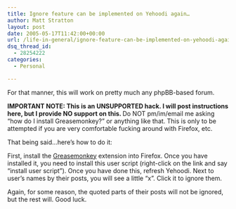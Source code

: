 ```yaml
---
title: Ignore feature can be implemented on Yehoodi again…
author: Matt Stratton
layout: post
date: 2005-05-17T11:42:00+00:00
url: /life-in-general/ignore-feature-can-be-implemented-on-yehoodi-again
dsq_thread_id:
  - 28254222
categories:
  - Personal

---
```

For that manner, this will work on pretty much any phpBB-based forum.

<span class="postbody"><span style="font-weight:bold;">IMPORTANT NOTE: This is an UNSUPPORTED hack. I will post instructions here, but I provide NO support on this. </span>Do NOT pm/im/email me asking &#8220;how do I install Greasemonkey?&#8221; or anything like that. This is only to be attempted if you are very comfortable fucking around with Firefox, etc.</p> 

<p>
  That being said&#8230;here&#8217;s how to do it:
</p>

<p>
  First, install the <a href="http://greasemonkey.mozdev.org/" target="_blank" class="postlink">Greasemonkey</a> extension into Firefox. Once you have installed it, you need to install this user script (right-click on the link and say &#8220;install user script&#8221;). Once you have done this, refresh Yehoodi. Next to user&#8217;s names by their posts, you will see a little &#8220;x&#8221;. Click it to ignore them.
</p>

<p>
  Again, for some reason, the quoted parts of their posts will not be ignored, but the rest will. Good luck. </span>
</p>